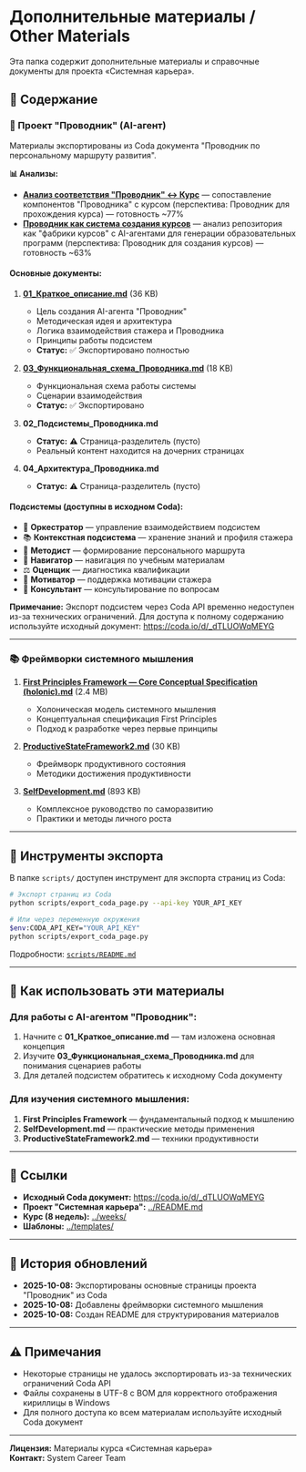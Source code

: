 # Дополнительные материалы / Other Materials

Эта папка содержит дополнительные материалы и справочные документы для проекта «Системная карьера».

## 📁 Содержание

### 🤖 Проект "Проводник" (AI-агент)

Материалы экспортированы из Coda документа "Проводник по персональному маршруту развития".

**📊 Анализы:**
- **[Анализ соответствия "Проводник" ↔ Курс](Анализ_соответствия_Проводник_и_Курс.md)** — сопоставление компонентов "Проводника" с курсом (перспектива: Проводник для прохождения курса) — готовность ~77%
- **[Проводник как система создания курсов](Provodnik_As_Course_Factory.md)** — анализ репозитория как "фабрики курсов" с AI-агентами для генерации образовательных программ (перспектива: Проводник для создания курсов) — готовность ~63%

#### Основные документы:

1. **[01_Краткое_описание.md](01_Краткое_описание.md)** (36 KB)
   - Цель создания AI-агента "Проводник"
   - Методическая идея и архитектура
   - Логика взаимодействия стажера и Проводника
   - Принципы работы подсистем
   - **Статус:** ✅ Экспортировано полностью

2. **[03_Функциональная_схема_Проводника.md](03_Функциональная_схема_Проводника.md)** (18 KB)
   - Функциональная схема работы системы
   - Сценарии взаимодействия
   - **Статус:** ✅ Экспортировано

3. **02_Подсистемы_Проводника.md** 
   - **Статус:** ⚠️ Страница-разделитель (пусто)
   - Реальный контент находится на дочерних страницах

4. **04_Архитектура_Проводника.md**
   - **Статус:** ⚠️ Страница-разделитель (пусто)

#### Подсистемы (доступны в исходном Coda):

- 🎯 **Оркестратор** — управление взаимодействием подсистем
- 📚 **Контекстная подсистема** — хранение знаний и профиля стажера
- 📖 **Методист** — формирование персонального маршрута
- 🧭 **Навигатор** — навигация по учебным материалам
- ⚖️ **Оценщик** — диагностика квалификации
- 💪 **Мотиватор** — поддержка мотивации стажера
- 💬 **Консультант** — консультирование по вопросам

**Примечание:** Экспорт подсистем через Coda API временно недоступен из-за технических ограничений. Для доступа к полному содержанию используйте исходный документ: https://coda.io/d/_dTLUOWqMEYG

---

### 📚 Фреймворки системного мышления

1. **[First Principles Framework — Core Conceptual Specification (holonic).md](First%20Principles%20Framework%20—%20Core%20Conceptual%20Specification%20(holonic).md)** (2.4 MB)
   - Холоническая модель системного мышления
   - Концептуальная спецификация First Principles
   - Подход к разработке через первые принципы

2. **[ProductiveStateFramework2.md](ProductiveStateFramework2.md)** (30 KB)
   - Фреймворк продуктивного состояния
   - Методики достижения продуктивности

3. **[SelfDevelopment.md](SelfDevelopment.md)** (893 KB)
   - Комплексное руководство по саморазвитию
   - Практики и методы личного роста

---

## 🔧 Инструменты экспорта

В папке `scripts/` доступен инструмент для экспорта страниц из Coda:

```bash
# Экспорт страниц из Coda
python scripts/export_coda_page.py --api-key YOUR_API_KEY

# Или через переменную окружения
$env:CODA_API_KEY="YOUR_API_KEY"
python scripts/export_coda_page.py
```

Подробности: [`scripts/README.md`](../scripts/README.md#export_coda_pagepy)

---

## 📖 Как использовать эти материалы

### Для работы с AI-агентом "Проводник":

1. Начните с **01_Краткое_описание.md** — там изложена основная концепция
2. Изучите **03_Функциональная_схема_Проводника.md** для понимания сценариев работы
3. Для деталей подсистем обратитесь к исходному Coda документу

### Для изучения системного мышления:

1. **First Principles Framework** — фундаментальный подход к мышлению
2. **SelfDevelopment.md** — практические методы применения
3. **ProductiveStateFramework2.md** — техники продуктивности

---

## 🔗 Ссылки

- **Исходный Coda документ:** https://coda.io/d/_dTLUOWqMEYG
- **Проект "Системная карьера":** [../README.md](../README.md)
- **Курс (8 недель):** [../weeks/](../weeks/)
- **Шаблоны:** [../templates/](../templates/)

---

## 📝 История обновлений

- **2025-10-08:** Экспортированы основные страницы проекта "Проводник" из Coda
- **2025-10-08:** Добавлены фреймворки системного мышления
- **2025-10-08:** Создан README для структурирования материалов

---

## ⚠️ Примечания

- Некоторые страницы не удалось экспортировать из-за технических ограничений Coda API
- Файлы сохранены в UTF-8 с BOM для корректного отображения кириллицы в Windows
- Для полного доступа ко всем материалам используйте исходный Coda документ

---

**Лицензия:** Материалы курса «Системная карьера»  
**Контакт:** System Career Team
